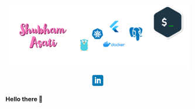 [![Header](https://github.com/ShubhmAsati/shubhmasati/blob/master/header/header.png "Header")](https://github.com/shubhmasati)
<p align='center'>
  <a href="www.linkedin.com/in/asatishubham"><img height="30" src="https://github.com/ShubhmAsati/shubhmasati/blob/master/icons/linkedin.png?raw=true"></a>
</p>

### Hello there 👋


<!--
**ShubhmAsati/shubhmasati** is a ✨ _special_ ✨ repository because its `README.md` (this file) appears on your GitHub profile.

Here are some ideas to get you started:

- 🔭 I’m currently working on ...
- 🌱 I’m currently learning ...
- 👯 I’m looking to collaborate on ...
- 🤔 I’m looking for help with ...
- 💬 Ask me about ...
- 📫 How to reach me: ...
- 😄 Pronouns: ...
- ⚡ Fun fact: ...
-->
